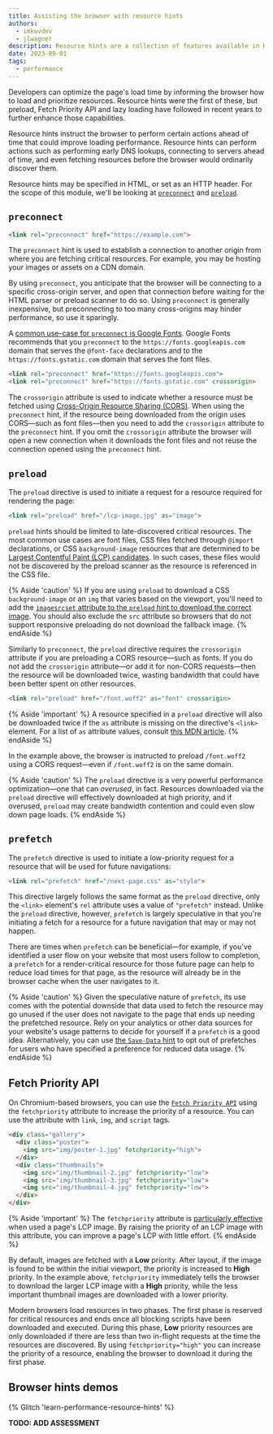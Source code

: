 ```yaml
---
title: Assisting the browser with resource hints
authors:
  - imkevdev
  - jlwagner
description: Resource hints are a collection of features available in HTML that can assist the browser in loading resources earlier, or with higher priority. In the module, you'll learn about a few resource hints that can help your page's load even faster.
date: 2023-09-01
tags:
  - performance
---
```


Developers can optimize the page's load time by informing the browser how to load and prioritize resources. Resource hints were the first of these, but preload, Fetch Priority API and lazy loading have followed in recent years to further enhance those capabilities.

Resource hints instruct the browser to perform certain actions ahead of time that could improve loading performance. Resource hints can perform actions such as performing early DNS lookups, connecting to servers ahead of time, and even fetching resources before the browser would ordinarily discover them.

Resource hints may be specified in HTML, or set as an HTTP header. For the scope of this module, we'll be looking at [`preconnect`](https://www.w3.org/TR/resource-hints/#dfn-preconnect) and [`preload`](https://developer.mozilla.org/docs/Web/HTML/Link_types/preload). 

## `preconnect`

```html
<link rel="preconnect" href="https://example.com">
```

The `preconnect` hint is used to establish a connection to another origin from where you are fetching critical resources. For example, you may be hosting your images or assets on a CDN domain.

By using `preconnect`, you anticipate that the browser will be connecting to a specific cross-origin server, and open that connection before waiting for the HTML parser or preload scanner to do so. Using `preconnect` is generally inexpensive, but preconnecting to too many cross-origins may hinder performance, so use it sparingly.

A [common use-case for `preconnect` is Google Fonts](https://almanac.httparchive.org/en/2021/resource-hints#fig-14). Google Fonts recommends that you `preconnect` to the `https://fonts.googleapis.com` domain that serves the `@font-face` declarations and to the `https://fonts.gstatic.com` domain that serves the font files.

```html
<link rel="preconnect" href="https://fonts.googleapis.com">
<link rel="preconnect" href="https://fonts.gstatic.com" crossorigin>
```

The `crossorigin` attribute is used to indicate whether a resource must be fetched using [Cross-Origin Resource Sharing (CORS)](https://developer.mozilla.org/docs/Web/HTTP/CORS). When using the `preconnect` hint, if the resource being downloaded from the origin uses CORS—such as font files—then you need to add the `crossorigin` attribute to the `preconnect` hint. If you omit the `crossorigin` attribute the browser will open a new connection when it downloads the font files and not reuse the connection opened using the `preconnect` hint.

## `preload`

The `preload` directive is used to initiate a request for a resource required for rendering the page:

```html
<link rel="preload" href="/lcp-image.jpg" as="image">
```

`preload` hints should be limited to late-discovered critical resources. The most common use cases are font files, CSS files fetched through `@import` declarations, or CSS `background-image` resources that are determined to be [Largest Contentful Paint (LCP) candidates](/lcp/#what-elements-are-considered). In such cases, these files would not be discovered by the preload scanner as the resource is referenced in the CSS file.

{% Aside 'caution' %}
If you are using `preload` to download a CSS `background-image` or an `img` that varies based on the viewport, you'll need to add the [`imagesrcset` attribute to the `preload` hint to download the correct image](/preload-responsive-images/). You should also exclude the `src` attribute so browsers that do not support responsive preloading do not download the fallback image.
{% endAside %}

Similarly to `preconnect`, the `preload` directive requires the `crossorigin` attribute if you are preloading a CORS resource—such as fonts. If you do not add the `crossorigin` attribute—or add it for non-CORS requests—then the resource will be downloaded twice, wasting bandwidth that could have been better spent on other resources.

```html
<link rel="preload" href="/font.woff2" as="font" crossorigin>
```

{% Aside 'important' %}
A resource specified in a `preload` directive will also be downloaded twice if the `as` attribute is missing on the directive's `<link>` element. For a list of `as` attribute values, consult [this MDN article](https://developer.mozilla.org/docs/Web/HTML/Attributes/rel/preload#what_types_of_content_can_be_preloaded).
{% endAside %}

In the example above, the browser is instructed to preload `/font.woff2` using a CORS request—even if `/font.woff2` is on the same domain.

{% Aside 'caution' %}
The `preload` directive is a very powerful performance optimization—one that can _overused_, in fact. Resources downloaded via the `preload` directive will effectively downloaded at high priority, and if overused, `preload` may create bandwidth contention and could even slow down page loads.
{% endAside %}

## `prefetch`

The `prefetch` directive is used to initiate a low-priority request for a resource that will be used for future navigations:

```html
<link rel="prefetch" href="/next-page.css" as="style">
```

This directive largely follows the same format as the `preload` directive, only the `<link>` element's `rel` attribute uses a value of `"prefetch"` instead. Unlike the `preload` directive, however, `prefetch` is largely speculative in that you're initiating a fetch for a resource for a future navigation that may or may not happen.

There are times when `prefetch` can be beneficial—for example, if you've identified a user flow on your website that most users follow to completion, a `prefetch` for a render-critical resource for those future page can help to reduce load times for that page, as the resource will already be in the browser cache when the user navigates to it.

{% Aside 'caution' %}
Given the speculative nature of `prefetch`, its use comes with the potential downside that data used to fetch the resource may go unused if the user does not navigate to the page that ends up needing the prefetched resource. Rely on your analytics or other data sources for your website's usage patterns to decide for yourself if a `prefetch` is a good idea. Alternatively, you can use [the `Save-Data` hint](/optimizing-content-efficiency-save-data/#detecting-the-save-data-setting) to opt out of prefetches for users who have specified a preference for reduced data usage.
{% endAside %}

## Fetch Priority API

On Chromium-based browsers, you can use the [`Fetch Priority API`](/fetch-priority/) using the `fetchpriority` attribute to increase the priority of a resource. You can use the attribute with `link`, `img`, and `script` tags.

```html
<div class="gallery">
  <div class="poster">
    <img src="img/poster-1.jpg" fetchpriority="high">
  </div>
  <div class="thumbnails">
    <img src="img/thumbnail-2.jpg" fetchpriority="low">
    <img src="img/thumbnail-3.jpg" fetchpriority="low">
    <img src="img/thumbnail-4.jpg" fetchpriority="low">
  </div>
</div>
```

{% Aside 'important' %}
The `fetchpriority` attribute is [particularly effective](/fetch-priority/#increase-the-priority-of-the-lcp-image) when used a page's LCP image. By raising the priority of an LCP image with this attribute, you can improve a page's LCP with little effort.
{% endAside %}

By default, images are fetched with a **Low** priority. After layout, if the image is found to be within the initial viewport, the priority is increased to **High** priority. In the example above, `fetchpriority` immediately tells the browser to download the larger LCP image with a **High** priority, while the less important thumbnail images are downloaded with a lower priority.

Modern browsers load resources in two phases. The first phase is reserved for critical resources and ends once all blocking scripts have been downloaded and executed. During this phase, **Low** priority resources are only downloaded if there are less than two in-flight requests at the time the resources are discovered. By using `fetchpriority="high"` you can increase the priority of a resource, enabling the browser to download it during the first phase.

## Browser hints demos

{% Glitch 'learn-performance-resource-hints' %}

**TODO: ADD ASSESSMENT**
